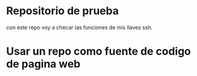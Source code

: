 # Repositorio de prueba

con este repo voy a checar las funciones de mis llaves ssh.

# Usar un repo como fuente de codigo de pagina web